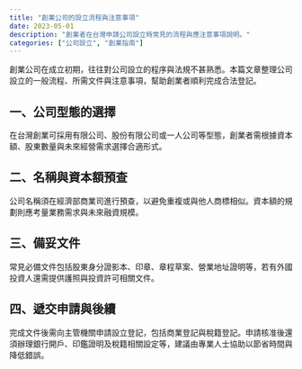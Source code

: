 ```yaml
---
title: "創業公司的設立流程與注意事項"
date: 2023-05-01
description: "創業者在台灣申請公司設立時常見的流程與應注意事項說明。"
categories: ["公司設立", "創業指南"]
---
```


創業公司在成立初期，往往對公司設立的程序與法規不甚熟悉。本篇文章整理公司設立的一般流程、所需文件與注意事項，幫助創業者順利完成合法登記。

## 一、公司型態的選擇

在台灣創業可採用有限公司、股份有限公司或一人公司等型態，創業者需根據資本額、股東數量與未來經營需求選擇合適形式。

## 二、名稱與資本額預查

公司名稱須在經濟部商業司進行預查，以避免重複或與他人商標相似。資本額的規劃則應考量業務需求與未來融資規模。

## 三、備妥文件

常見必備文件包括股東身分證影本、印章、章程草案、營業地址證明等，若有外國投資人還需提供護照與投資許可相關文件。

## 四、遞交申請與後續

完成文件後需向主管機關申請設立登記，包括商業登記與稅籍登記。申請核准後還須辦理銀行開戶、印鑑證明及稅籍相關設定等，建議由專業人士協助以節省時間與降低錯誤。